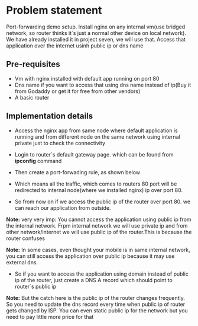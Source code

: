 # Problem statement
Port-forwarding demo setup. Install nginx on any internal vm(use bridged network, so router thinks it`s just a normal other device on local network).
We have already installed it in project seven, we will use that. Access that application over the internet usinh public ip or dns name

## Pre-requisites
* Vm with nginx installed with default app running on port 80
* Dns name if you want to access that using dns name instead of ip(Buy it from Godaddy or get it for free from other vendors)
* A basic router 

## Implementation details
* Access the nginx app from same node where default application is running and from different node on the same network using internal private just to check the connectivity
* Login to router`s default gateway page. which can be found from **ipconfig** command

* Then create a port-forwading rule, as shown below

* Which means all the traffic, which comes to routers 80 port will be redirected to internal node(where we installed nginx) ip over port 80. 

* So from now on if we access the public ip of the router over port 80. we can reach our application from outside.

**Note:** very very imp: You cannot access the application using public ip from the internal network. Frpm internal network we will use private ip and from other network/internet we will use public ip of the router.This is because the router confuses

**Note:** In some cases, even thought your mobile is in same internal network, you can still access the application over public ip because it may use external dns.

* So if you want to access the application using domain instead of public ip of the router, just create a DNS A record which should point to router`s public ip

**Note:** But the catch here is the public ip of the router changes frequently. So you need to update the dns record every time when public ip of router gets changed by ISP. You can even static public ip for the network but you need to pay little more price for that